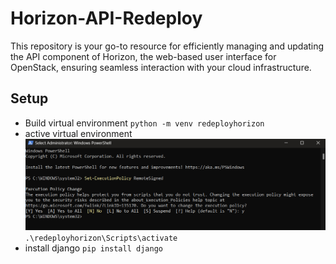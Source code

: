 # Horizon-API-Redeploy
  This repository is your go-to resource for efficiently managing and updating the API component of Horizon, the web-based user interface for OpenStack, ensuring seamless interaction with your cloud infrastructure.
## Setup
- Build virtual environment
  `python -m venv redeployhorizon`
- active virtual environment
  ![Alt text](image.png)
  `.\redeployhorizon\Scripts\activate`
- install django
  `pip install django`

